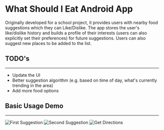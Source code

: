 # What Should I Eat Android App

Originally developed for a school project, it provides users with nearby food suggestions which they can Like/Dislike. The app stores the user's like/dislike history and builds a profile of their interests (users can also explicitly set their preferences) for future suggestions.
Users can also suggest new places to be added to the list.

## TODO's
--------------
* Update the UI
* Better suggestion algorithm (e.g. based on time of day, what's currently trending in the area)
* Add more food options


## Basic Usage Demo
--------------
![First Suggestion](http://charlopov.com/img/portfolio/wsie/harveys.png)
![Second Suggestion](http://charlopov.com/img/portfolio/wsie/sams.png)
![Get Directions](http://charlopov.com/img/portfolio/wsie/samssearch.png)
